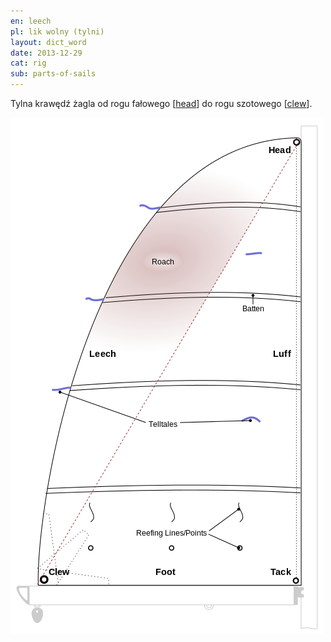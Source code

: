```yaml
---
en: leech
pl: lik wolny (tylni)
layout: dict_word
date: 2013-12-29
cat: rig
sub: parts-of-sails
---
```


Tylna krawędź żagla od rogu fałowego [[head](/dict/h/head.html)] do rogu szotowego [[clew](/dict/c/clew.html)]. 

![części żagla](/img/dict/parts_of_a_sail.png)
